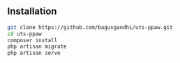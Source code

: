 ## Installation


```sh
git clone https://github.com/bagusgandhi/uts-ppaw.git
cd uts-ppaw
composer install
php artisan migrate
php artisan serve
```